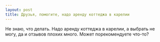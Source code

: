 ```yaml
---
layout: post 
title: Друзья, помогите, надо аренду коттеджа в карелии 
--- 
```

Не знаю, что делать. Надо аренду коттеджа в карелии, а выбрать не могу, да и отзывов плохих много. Может порекомендуете что-то?